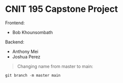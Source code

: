# CNIT 195 Capstone Project

Frontend:
- Bob Khounsombath

Backend:
- Anthony Mei
- Joshua Perez

> Changing name from master to main:
```powershell
git branch -m master main
```